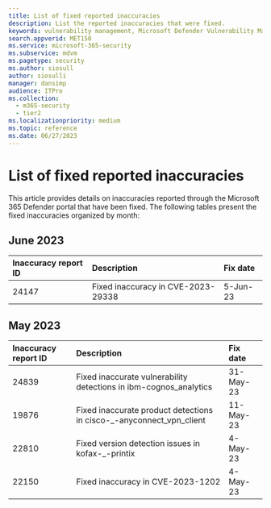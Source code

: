 ```yaml
---
title: List of fixed reported inaccuracies
description: List the reported inaccuracies that were fixed.
keywords: vulnerability management, Microsoft Defender Vulnerability Management, recommendations, report inaccuracy
search.appverid: MET150
ms.service: microsoft-365-security
ms.subservice: mdvm
ms.pagetype: security
ms.author: siosull
author: siosulli
manager: dansimp
audience: ITPro
ms.collection: 
  - m365-security
  - tier2
ms.localizationpriority: medium
ms.topic: reference
ms.date: 06/27/2023
---
```


# List of fixed reported inaccuracies

This article provides details on inaccuracies reported through the Microsoft 365 Defender portal that have been fixed. The following tables present the fixed inaccuracies organized by month:

## June 2023

Inaccuracy report ID |Description |Fix date |
:---|:---|:---|
 24147 | Fixed inaccuracy in CVE-2023-29338 | 5-Jun-23

## May 2023

Inaccuracy report ID |Description |Fix date |
:---|:---|:---|
24839 |Fixed inaccurate vulnerability detections in ibm-cognos_analytics | 31-May-23 |
19876 |Fixed inaccurate product detections in cisco-_-anyconnect_vpn_client |11-May-23 |
22810 |Fixed version detection issues in kofax-_-printix |4-May-23 |
22150 |Fixed inaccuracy in CVE-2023-1202|4-May-23|
